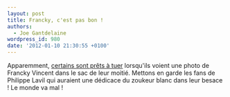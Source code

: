 ```yaml
---
layout: post
title: Francky, c'est pas bon !
authors:
  - Joe Gantdelaine
wordpress_id: 980
date: '2012-01-10 21:30:55 +0100'
---
```

Apparemment, [certains sont prêts à tuer](http://fr.news.yahoo.com/photo-francky-vincent-conduit-homme-au-meurtre-154906768.html) lorsqu'ils voient une photo de Francky Vincent dans le sac de leur moitié. Mettons en garde les fans de Philippe Lavil qui auraient une dédicace du zoukeur blanc dans leur besace ! Le monde va mal !
